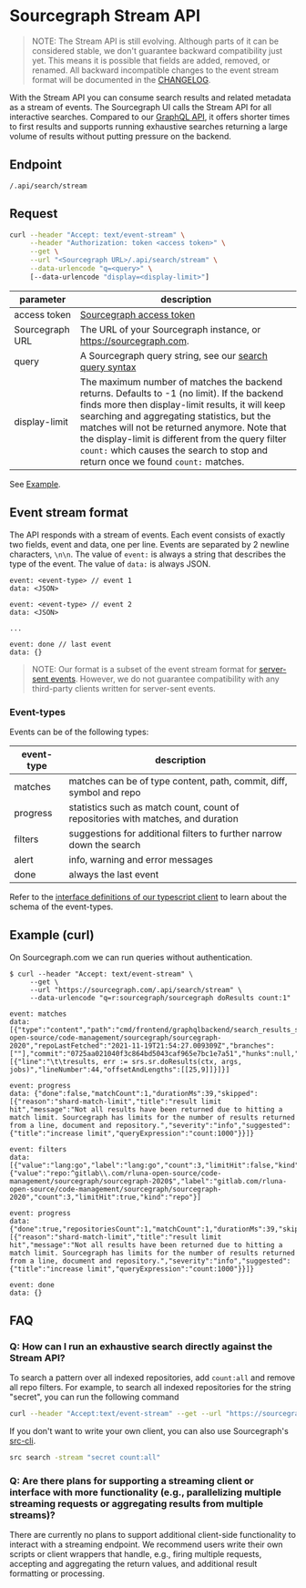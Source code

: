 # Sourcegraph Stream API

> NOTE:
> The Stream API is still evolving. Although parts of it can be considered
> stable, we don't guarantee backward compatibility just yet. This means it is
> possible that fields are added, removed, or renamed. All backward incompatible changes to the
> event stream format will be documented in the [CHANGELOG](https://github.com/sourcegraph/sourcegraph/blob/main/CHANGELOG.md).


With the Stream API you can consume search results and related metadata as
a stream of events. The Sourcegraph UI calls the Stream API for all interactive searches.
Compared to our [GraphQL API](../graphql/index.md), it offers shorter times to first results and 
supports running exhaustive searches returning a large volume of results without
putting pressure on the backend.

## Endpoint
`/.api/search/stream`

## Request

```bash
curl --header "Accept: text/event-stream" \
     --header "Authorization: token <access token>" \
     --get \
     --url "<Sourcegraph URL>/.api/search/stream" \
     --data-urlencode "q=<query>" \
     [--data-urlencode "display=<display-limit>"]
```

| parameter | description |
| --- | --- |
| access token | [Sourcegraph access token](https://docs.sourcegraph.com/cli/how-tos/creating_an_access_token) |
| Sourcegraph URL | The URL of your Sourcegraph instance, or https://sourcegraph.com. |
| query | A Sourcegraph query string, see our [search query syntax](../../code_search/reference/queries.md) |
| display-limit | The maximum number of matches the backend returns. Defaults to -1 (no limit). If the backend finds more then display-limit results, it will keep searching and aggregating statistics, but the matches will not be returned anymore. Note that the display-limit is different from the query filter `count:` which causes the search to stop and return once we found `count:` matches. |

See [Example](#example-curl).

## Event stream format 

The API responds with a stream of events. Each event consists of exactly two
fields, event and data, one per line. Events are separated by 2 newline
characters, `\n\n`. The value of `event:` is always a string that describes the
type of the event. The value of `data:` is always JSON.

```text
event: <event-type> // event 1
data: <JSON>

event: <event-type> // event 2
data: <JSON>

...

event: done // last event
data: {}
```

> NOTE: 
> Our format is a subset of the event stream format for [server-sent
> events](https://developer.mozilla.org/en-US/docs/Web/API/Server-sent_events/Using_server-sent_events#event_stream_format). However, we do not guarantee compatibility with any third-party clients written for server-sent events.

### Event-types

Events can be of the following types:

| event-type | description |
| --- | --- |
| matches | matches can be of type content, path, commit, diff, symbol and repo |
| progress | statistics such as match count, count of repositories with matches, and duration |
| filters | suggestions for additional filters to further narrow down the search |
| alert | info, warning and error messages |
| done | always the last event |

Refer to the [interface definitions of our typescript client](https://sourcegraph.com/github.com/sourcegraph/sourcegraph/-/blob/client/shared/src/search/stream.ts?L12) to learn about the schema of the event-types. 

## Example (curl) 

On Sourcegraph.com we can run queries without authentication.

```shellsession
$ curl --header "Accept: text/event-stream" \
     --get \
     --url "https://sourcegraph.com/.api/search/stream" \
     --data-urlencode "q=r:sourcegraph/sourcegraph doResults count:1"

event: matches
data: [{"type":"content","path":"cmd/frontend/graphqlbackend/search_results_stats_languages.go","repositoryID":42693708,"repository":"gitlab.com/rluna-open-source/code-management/sourcegraph/sourcegraph-2020","repoLastFetched":"2021-11-19T21:54:27.009309Z","branches":[""],"commit":"0725aa021040f3c864bd5043caf965e7bc1e7a51","hunks":null,"lineMatches":[{"line":"\t\tresults, err := srs.sr.doResults(ctx, args, jobs)","lineNumber":44,"offsetAndLengths":[[25,9]]}]}]

event: progress
data: {"done":false,"matchCount":1,"durationMs":39,"skipped":[{"reason":"shard-match-limit","title":"result limit hit","message":"Not all results have been returned due to hitting a match limit. Sourcegraph has limits for the number of results returned from a line, document and repository.","severity":"info","suggested":{"title":"increase limit","queryExpression":"count:1000"}}]}

event: filters
data: [{"value":"lang:go","label":"lang:go","count":3,"limitHit":false,"kind":"lang"},{"value":"repo:^gitlab\\.com/rluna-open-source/code-management/sourcegraph/sourcegraph-2020$","label":"gitlab.com/rluna-open-source/code-management/sourcegraph/sourcegraph-2020","count":3,"limitHit":true,"kind":"repo"}]

event: progress
data: {"done":true,"repositoriesCount":1,"matchCount":1,"durationMs":39,"skipped":[{"reason":"shard-match-limit","title":"result limit hit","message":"Not all results have been returned due to hitting a match limit. Sourcegraph has limits for the number of results returned from a line, document and repository.","severity":"info","suggested":{"title":"increase limit","queryExpression":"count:1000"}}]}

event: done
data: {}
```

## FAQ

### Q: How can I run an exhaustive search directly against the Stream API?

To search a pattern over all indexed repositories, add `count:all` and remove all repo filters. For example, to search all indexed repositories for the string "secret", you can run the following command

```bash
curl --header "Accept:text/event-stream" --get --url "https://sourcegraph.com/.api/search/stream" --data-urlencode "q=secret count:all"
```

If you don't want to write your own client, you can also use Sourcegraph's [src-cli](https://github.com/sourcegraph/src-cli).

```bash
src search -stream "secret count:all"
```

### Q: Are there plans for supporting a streaming client or interface with more functionality (e.g., parallelizing multiple streaming requests or aggregating results from multiple streams)?

There are currently no plans to support additional client-side functionality to interact with a streaming endpoint. We recommend users write their own scripts or client wrappers that handle, e.g., firing multiple requests, accepting and aggregating the return values, and additional result formatting or processing.
